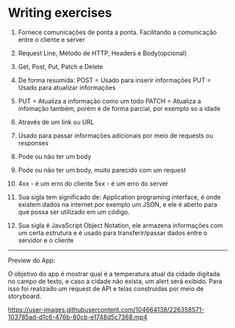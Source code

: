 #  Writing exercises

1) Fornece comunicações de ponta a ponta. Facilitando a comunicação entre o cliente e server

2) Request Line, Método de HTTP, Headers e Body(opcional)

3) Get, Post, Put, Patch e Delete

4) De forma resumida:
    POST = Usado para inserir informações
    PUT = Usado para atualizar informações

5) PUT = Atualiza a informação como um todo 
   PATCH = Atualiza a infomação também, porém é de forma parcial, por exemplo so a idade 
   
6) Através de um link ou URL

7) Usado para passar informações adicionais por meio de requests ou responses

8) Pode ou não ter um body 

9) Pode ou não ter um body, muito parecido com um request

10) 4xx - é um erro do cliente
    5xx - é um erro do server

11) Sua sigla tem significado de: Application programing interface, é onde existem dados na internet por exemplo um JSON, e ele é aberto para que possa ser utilizado em um código.

12) Sua sigla é JavaScript Object Notation, ele armazena informações com um certa estrutura e é usado para transferir/passar dados entre o servidor e o cliente

-----------------------------------------------------------------------------------------------------------------------------------------------------------------------
Preview do App:

O objetivo do app é mostrar qual é a temperatura atual da cidade digitada no campo de texto, e caso a cidade não exista, um alert será exibido. Para isso foi realizado um request de API e telas construidas por meio de storyboard.

https://user-images.githubusercontent.com/104664138/226358571-103785ad-d1c6-476b-80cb-e1748d5c7368.mp4


